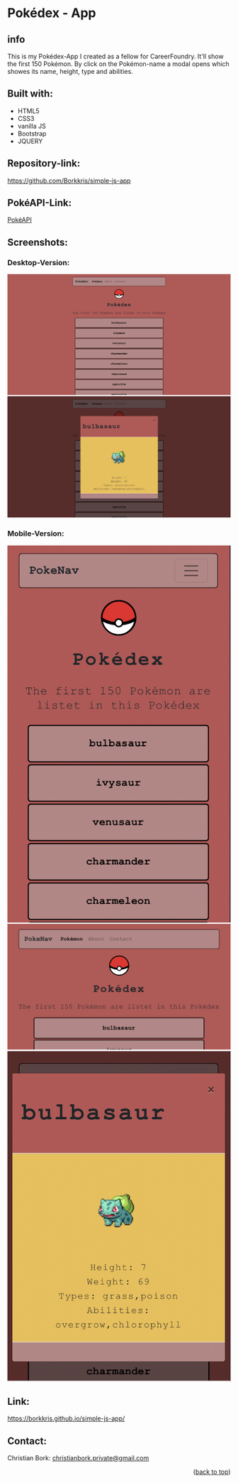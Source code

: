 # Pokédex - App

## info
This is my Pokédex-App I created as a fellow for CareerFoundry.
It'll show the first 150 Pokémon.
By click on the Pokémon-name a modal opens which showes its name, height, type and abilities.

## Built with:
* HTML5
* CSS3
* vanilla JS
* Bootstrap
* JQUERY

## Repository-link:
https://github.com/Borkkris/simple-js-app

## PokéAPI-Link:
[PokéAPI](https://pokeapi.co/api/v2/pokemon/?limit=150)

## Screenshots:
### Desktop-Version:
![Screenshot Index.html](screenshots/desktop_Pokedex.png "Screenshot Pokédex Desktop")
![Screenshot Index.html](screenshots/Desktop_Modal.png "Screenshot Modal Desktop")

### Mobile-Version:
![Screenshot Index.html](screenshots/mobile_pokedex.png "Screenshot Pokedex Mobil")
![Screenshot Index.html](screenshots/mobile_pokedex_2.PNG "Screenshot Pokedex Mobile screen horizontal")
![Screenshot Index.html](screenshots/mobile_modal.png "Screenshot Modal Mobile")

## Link:
https://borkkris.github.io/simple-js-app/

## Contact:
Christian Bork: christianbork.private@gmail.com

<p align="right">(<a href="#top">back to top</a>)</p>
